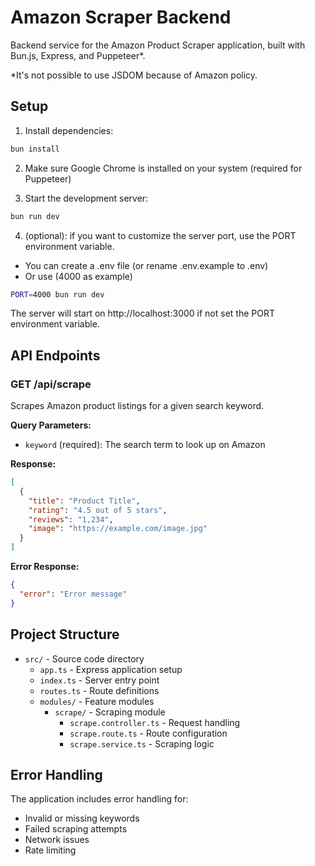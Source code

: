 # Amazon Scraper Backend

Backend service for the Amazon Product Scraper application, built with Bun.js, Express, and Puppeteer*.

*It's not possible to use JSDOM because of Amazon policy.

## Setup

1. Install dependencies:
```bash
bun install
```

2. Make sure Google Chrome is installed on your system (required for Puppeteer)

3. Start the development server:
```bash
bun run dev
```

4. (optional): if you want to customize the server port, use the PORT environment variable.
* You can create a .env file (or rename .env.example to .env)
* Or use (4000 as example) 
```bash
PORT=4000 bun run dev
```

The server will start on http://localhost:3000 if not set the PORT environment variable.

## API Endpoints

### GET /api/scrape

Scrapes Amazon product listings for a given search keyword.

**Query Parameters:**
- `keyword` (required): The search term to look up on Amazon

**Response:**
```json
[
  {
    "title": "Product Title",
    "rating": "4.5 out of 5 stars",
    "reviews": "1,234",
    "image": "https://example.com/image.jpg"
  }
]
```

**Error Response:**
```json
{
  "error": "Error message"
}
```

## Project Structure

- `src/` - Source code directory
  - `app.ts` - Express application setup
  - `index.ts` - Server entry point
  - `routes.ts` - Route definitions
  - `modules/` - Feature modules
    - `scrape/` - Scraping module
      - `scrape.controller.ts` - Request handling
      - `scrape.route.ts` - Route configuration
      - `scrape.service.ts` - Scraping logic

## Error Handling

The application includes error handling for:
- Invalid or missing keywords
- Failed scraping attempts
- Network issues
- Rate limiting
